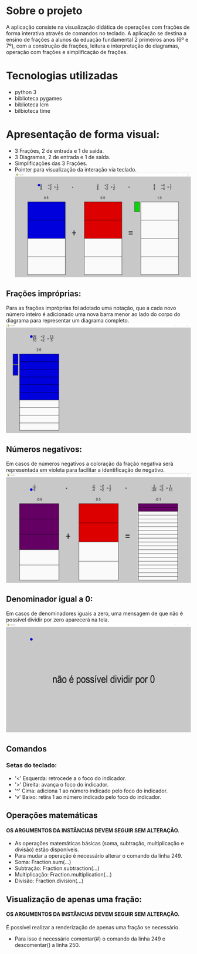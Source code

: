 # Sobre o projeto
A aplicação consiste na visualização didática de operações com frações de forma interativa através de comandos no teclado.
A aplicação se destina a ensino de frações a alunos da eduação fundamental 2 primeiros anos (6º e 7º), com a construção de frações, leitura e interpretação de diagramas, operação com frações e simplificação de frações.

# Tecnologias utilizadas
- python 3
- biblioteca pygames
- biblioteca lcm
- bilbioteca time

# Apresentação de forma visual:
- 3 Frações, 2 de entrada e 1 de saída.
- 3 Diagramas, 2 de entrada e 1 de saída.
- Simplificações das 3 Frações.
- Pointer para visualização da interação via teclado.
![Interface](https://github.com/Borest5543/Fractions/blob/main/fracoes.png)
## Frações impróprias:
Para as frações impróprias foi adotado uma notação, que a cada novo número inteiro é adicionado uma nova barra menor ao lado do corpo do diagrama para representar um diagrama completo.
![Fração imprópria](https://github.com/Borest5543/Fractions/blob/main/fracao_inpropria.png)
## Números negativos:
Em casos de números negativos a coloração da fração negativa será representada em violeta para facilitar a identificação de negativo.
![número negativo](https://github.com/Borest5543/Fractions/blob/main/fracao_negativa.png)
## Denominador igual a 0:
Em casos de denominadores iguais a zero, uma mensagem de que não é possível dividir por zero aparecerá na tela.
![denominador 0](https://github.com/Borest5543/Fractions/blob/main/denominador0.png)

## Comandos
### Setas do teclado:
- '<' Esquerda: retrocede a o foco do indicador.
- '>' Direita: avança o foco do indicador. 
- '^' Cima: adiciona 1 ao número indicado pelo foco do indicador.
- 'v' Baixo: retira 1 ao número indicado pelo foco do indicador.

## Operações matemáticas
#### OS ARGUMENTOS DA INSTÂNCIAS DEVEM SEGUIR SEM ALTERAÇÃO.
- As operações matemáticas básicas (soma, subtração, multiplicação e divisão) estão disponíveis.
- Para mudar a operação é necessário alterar o comando da linha 249.
- Soma: Fraction.sum(...)
- Subtração: Fraction.subtraction(...)
- Multiplicação: Fraction.multiplication(...)
- Divisão: Fraction.division(...)

## Visualização de apenas uma fração:
#### OS ARGUMENTOS DA INSTÂNCIAS DEVEM SEGUIR SEM ALTERAÇÃO.
É possível realizar a renderização de apenas uma fração se necessário.
- Para isso é necessário comentar(#) o comando da linha 249 e descomentar() a linha 250.
